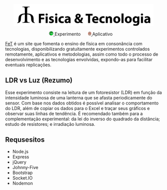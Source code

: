 <p align="center">
  <a href="https://sites.google.com/view/fisetec/" target="_blank" >
    <img alt="Fisica & Tecnologia" src="https://github.com/IMSFisica/LDRvsLuz/blob/master/public/img/MyLogo8.png" width="450" />
  </a>
</p>
<p align="center">
    <a href="https://sites.google.com/view/fisetec/material/experimenta%C3%A7%C3%A3o-remota/experimentos?authuser=0" target="_blank">
        <img alt="Experimento remoto" src="https://github.com/IMSFisica/LDRvsLuz/blob/master/public/img/start1.png" width="15">        
    </a> 
    Experimento &nbsp;&nbsp;&nbsp;&nbsp;
    <a href="https://play.google.com/store/apps/details?id=com.IzacPhysics.LDR" target="_blank">
        <img alt="APP" src="https://github.com/IMSFisica/LDRvsLuz/blob/master/public/img/LDR3.png"  width="10">        
    </a>
    Aplicativo &nbsp;&nbsp;&nbsp;&nbsp;
</p>

[FeT](https://sites.google.com/view/fisetec/) é um site que fomenta o ensino de 
física em consonância com tecnologias, disponibilizando gratuitamente experimentos
controlados remotamente, aplicativos e metodologias, assim como todo o processo de
desenvolvimento e as tecnologias envolvidas, expondo-as para facilitar eventuais 
replicações.

## LDR vs Luz (Rezumo)

Esse experimento consiste na leitura de um fotoresistor (LDR) em função da intensidade 
luminosa de uma lanterna que se afasta periodicamente do sensor. Com base nos dados 
obtidos é possível analisar o comportamento do LDR, além de copiar os dados para o 
Excel e traçar seus gráficos e observar suas linhas de tendência.
É recomendado também para a complementação experimental: da lei do inverso do quadrado 
da distância; estudo de resistores; e irradiação luminosa.

## Requsesitos

*	Node.js
*	Express
*	jQuery
*	Johnny-Five 
*	Bootstrap 
* Socket.IO
*	Nodemon 

